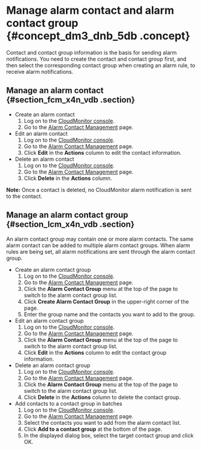 # Manage alarm contact and alarm contact group {#concept_dm3_dnb_5db .concept}

Contact and contact group information is the basis for sending alarm notifications. You need to create the contact and contact group first, and then select the corresponding contact group when creating an alarm rule, to receive alarm notifications.

## Manage an alarm contact {#section_fcm_x4n_vdb .section}

-   Create an alarm contact
    1.  Log on to the [CloudMonitor console](https://cloudmonitor.console.aliyun.com).
    2.  Go to the [Alarm Contact Management](https://cms.console.aliyun.com/#/contact/list/) page.
-   Edit an alarm contact
    1.  Log on to the [CloudMonitor console](https://cloudmonitor.console.aliyun.com).
    2.  Go to the [Alarm Contact Management](https://cms.console.aliyun.com/#/contact/list/) page.
    3.  Click **Edit** in the **Actions** column to edit the contact information.
-   Delete an alarm contact
    1.  Log on to the [CloudMonitor console](https://cloudmonitor.console.aliyun.com).
    2.  Go to the [Alarm Contact Management](https://cms.console.aliyun.com/#/contact/list/) page.
    3.  Click **Delete** in the **Actions** column.

**Note:** Once a contact is deleted, no CloudMonitor alarm notification is sent to the contact.

## Manage an alarm contact group {#section_lcm_x4n_vdb .section}

An alarm contact group may contain one or more alarm contacts. The same alarm contact can be added to multiple alarm contact groups. When alarm rules are being set, all alarm notifications are sent through the alarm contact group.

-   Create an alarm contact group
    1.  Log on to the [CloudMonitor console](https://cloudmonitor.console.aliyun.com).
    2.  Go to the [Alarm Contact Management](https://cms.console.aliyun.com/#/contact/list/) page.
    3.  Click the **Alarm Contact Group** menu at the top of the page to switch to the alarm contact group list.
    4.  Click **Create Alarm Contact Group** in the upper-right corner of the page.
    5.  Enter the group name and the contacts you want to add to the group.
-   Edit an alarm contact group
    1.  Log on to the [CloudMonitor console](https://cloudmonitor.console.aliyun.com).
    2.  Go to the [Alarm Contact Management](https://cms.console.aliyun.com/#/contact/list/) page.
    3.  Click the **Alarm Contact Group** menu at the top of the page to switch to the alarm contact group list.
    4.  Click **Edit** in the **Actions** column to edit the contact group information.
-   Delete an alarm contact group
    1.  Log on to the [CloudMonitor console](https://cloudmonitor.console.aliyun.com).
    2.  Go to the [Alarm Contact Management](https://cms.console.aliyun.com/#/contact/list/) page.
    3.  Click the **Alarm Contact Group** menu at the top of the page to switch to the alarm contact group list.
    4.  Click **Delete** in the **Actions** column to delete the contact group.
-   Add contacts to a contact group in batches
    1.  Log on to the [CloudMonitor console](https://cloudmonitor.console.aliyun.com).
    2.  Go to the [Alarm Contact Management](https://cms.console.aliyun.com/#/contact/list/) page.
    3.  Select the contacts you want to add from the alarm contact list.
    4.  Click **Add to a contact group** at the bottom of the page.
    5.  In the displayed dialog box, select the target contact group and click OK.

